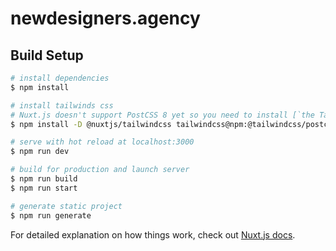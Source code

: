 # newdesigners.agency

## Build Setup

```bash
# install dependencies
$ npm install

# install tailwinds css
# Nuxt.js doesn't support PostCSS 8 yet so you need to install [`the Tailwind CSS v2.0 PostCSS 7 compatibility build`](https://tailwindcss.com/docs/installation#post-css-7-compatibility-build) for now as we've shown above.
$ npm install -D @nuxtjs/tailwindcss tailwindcss@npm:@tailwindcss/postcss7-compat postcss@^7 autoprefixer@^9

# serve with hot reload at localhost:3000
$ npm run dev

# build for production and launch server
$ npm run build
$ npm run start

# generate static project
$ npm run generate
```

For detailed explanation on how things work, check out [Nuxt.js docs](https://nuxtjs.org).
